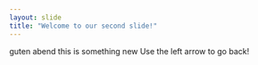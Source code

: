 ```yaml
---
layout: slide
title: "Welcome to our second slide!"
---
```

guten abend this is something new
Use the left arrow to go back!
